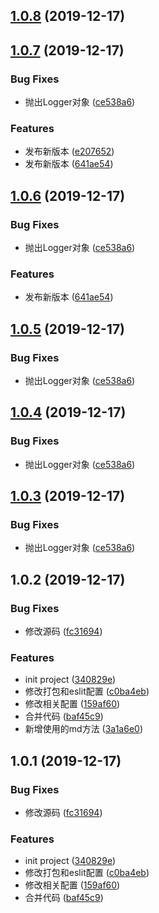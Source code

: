 ## [1.0.8](https://github.com/HongYangHT/movee-log/compare/1.0.0...1.0.8) (2019-12-17)



## [1.0.7](https://github.com/HongYangHT/movee-log/compare/1.0.2...1.0.7) (2019-12-17)


### Bug Fixes

* 抛出Logger对象 ([ce538a6](https://github.com/HongYangHT/movee-log/commit/ce538a6803e26a2438da031da7091a2a65875362))


### Features

* 发布新版本 ([e207652](https://github.com/HongYangHT/movee-log/commit/e20765202582bd8efb9d71d114f264fdb7be2e36))
* 发布新版本 ([641ae54](https://github.com/HongYangHT/movee-log/commit/641ae54f8b6b216983e956295210f09303863316))



## [1.0.6](https://github.com/HongYangHT/movee-log/compare/1.0.2...1.0.6) (2019-12-17)


### Bug Fixes

* 抛出Logger对象 ([ce538a6](https://github.com/HongYangHT/movee-log/commit/ce538a6803e26a2438da031da7091a2a65875362))


### Features

* 发布新版本 ([641ae54](https://github.com/HongYangHT/movee-log/commit/641ae54f8b6b216983e956295210f09303863316))



## [1.0.5](https://github.com/HongYangHT/movee-log/compare/1.0.2...1.0.5) (2019-12-17)


### Bug Fixes

* 抛出Logger对象 ([ce538a6](https://github.com/HongYangHT/movee-log/commit/ce538a6803e26a2438da031da7091a2a65875362))



## [1.0.4](https://github.com/HongYangHT/movee-log/compare/1.0.2...1.0.4) (2019-12-17)


### Bug Fixes

* 抛出Logger对象 ([ce538a6](https://github.com/HongYangHT/movee-log/commit/ce538a6803e26a2438da031da7091a2a65875362))



## [1.0.3](https://github.com/HongYangHT/movee-log/compare/1.0.2...1.0.3) (2019-12-17)


### Bug Fixes

* 抛出Logger对象 ([ce538a6](https://github.com/HongYangHT/movee-log/commit/ce538a6803e26a2438da031da7091a2a65875362))



## 1.0.2 (2019-12-17)


### Bug Fixes

* 修改源码 ([fc31694](https://github.com/HongYangHT/movee-log/commit/fc31694fd2e487a377dce3fb11dd75e6a316debe))


### Features

* init project ([340829e](https://github.com/HongYangHT/movee-log/commit/340829e014692de9befae4b5e23fcfdff0eaf35c))
* 修改打包和eslit配置 ([c0ba4eb](https://github.com/HongYangHT/movee-log/commit/c0ba4eb2eed3e8422094503843c003f4c111b66f))
* 修改相关配置 ([159af60](https://github.com/HongYangHT/movee-log/commit/159af60db0dfd82bca0456ea4fa034f745d76e56))
* 合并代码 ([baf45c9](https://github.com/HongYangHT/movee-log/commit/baf45c960a35bc3db00b92d884c563fa167a6856))
* 新增使用的md方法 ([3a1a6e0](https://github.com/HongYangHT/movee-log/commit/3a1a6e0b2171c0402597fc27184d98d79de5af1d))



## 1.0.1 (2019-12-17)


### Bug Fixes

* 修改源码 ([fc31694](https://github.com/HongYangHT/movee-log/commit/fc31694fd2e487a377dce3fb11dd75e6a316debe))


### Features

* init project ([340829e](https://github.com/HongYangHT/movee-log/commit/340829e014692de9befae4b5e23fcfdff0eaf35c))
* 修改打包和eslit配置 ([c0ba4eb](https://github.com/HongYangHT/movee-log/commit/c0ba4eb2eed3e8422094503843c003f4c111b66f))
* 修改相关配置 ([159af60](https://github.com/HongYangHT/movee-log/commit/159af60db0dfd82bca0456ea4fa034f745d76e56))
* 合并代码 ([baf45c9](https://github.com/HongYangHT/movee-log/commit/baf45c960a35bc3db00b92d884c563fa167a6856))




